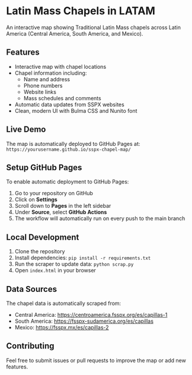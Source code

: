 # Latin Mass Chapels in LATAM

An interactive map showing Traditional Latin Mass chapels across Latin America (Central America, South America, and Mexico).

## Features

- Interactive map with chapel locations
- Chapel information including:
  - Name and address
  - Phone numbers
  - Website links
  - Mass schedules and comments
- Automatic data updates from SSPX websites
- Clean, modern UI with Bulma CSS and Nunito font

## Live Demo

The map is automatically deployed to GitHub Pages at: `https://yourusername.github.io/sspx-chapel-map/`

## Setup GitHub Pages

To enable automatic deployment to GitHub Pages:

1. Go to your repository on GitHub
2. Click on **Settings**
3. Scroll down to **Pages** in the left sidebar
4. Under **Source**, select **GitHub Actions**
5. The workflow will automatically run on every push to the main branch

## Local Development

1. Clone the repository
2. Install dependencies: `pip install -r requirements.txt`
3. Run the scraper to update data: `python scrap.py`
4. Open `index.html` in your browser

## Data Sources

The chapel data is automatically scraped from:
- Central America: https://centroamerica.fsspx.org/es/capillas-1
- South America: https://fsspx-sudamerica.org/es/capillas
- Mexico: https://fsspx.mx/es/capillas-2

## Contributing

Feel free to submit issues or pull requests to improve the map or add new features.